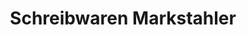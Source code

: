 ---
title: "Schreibwaren Markstahler"
url: /denzlingen/schreibwaren-markstahler/
shop: Schreibwaren
---